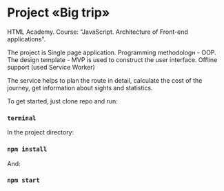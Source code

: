 # Project «Big trip»

HTML Academy. Course: "JavaScript. Architecture of Front-end applications".

The project is Single page application. Programming methodologн - OOP. The design template - MVP is used to construct the user interface. Offline support (used Service Worker)

The service helps to plan the route in detail, calculate the cost of the journey, get information about sights and statistics.

To get started, just clone repo and run:
### `terminal`

In the project directory:
### `npm install`

And:
### `npm start`

